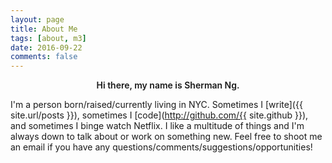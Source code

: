 ```yaml
---
layout: page
title: About Me
tags: [about, m3]
date: 2016-09-22
comments: false
---
```

    
<div style="text-align:center; font-weight:600">Hi there, my name is Sherman Ng. </div>

I'm a person born/raised/currently living in NYC. Sometimes I [write]({{ site.url/posts }}), sometimes I [code](http://github.com/{{ site.github }}), and sometimes I binge watch Netflix. I like a multitude of things and I'm always down to talk about or work on something new. Feel free to shoot me an email if you have any questions/comments/suggestions/opportunities!
